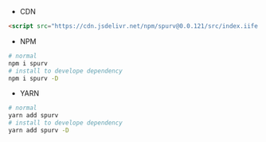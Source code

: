 <!--
 * @Date: 2020-06-22 23:51:38
 * @LastEditors: Conghao Cai🔧
 * @LastEditTime: 2020-06-22 23:51:53
 * @FilePath: /spurv/ifoo/docs/utility/install.md
--> 

- CDN
```html
<script src="https://cdn.jsdelivr.net/npm/spurv@0.0.121/src/index.iife.js"></script>
```

- NPM
```bash
# normal
npm i spurv
# install to develope dependency
npm i spurv -D
```

- YARN
```bash
# normal
yarn add spurv
# install to develope dependency
yarn add spurv -D
```